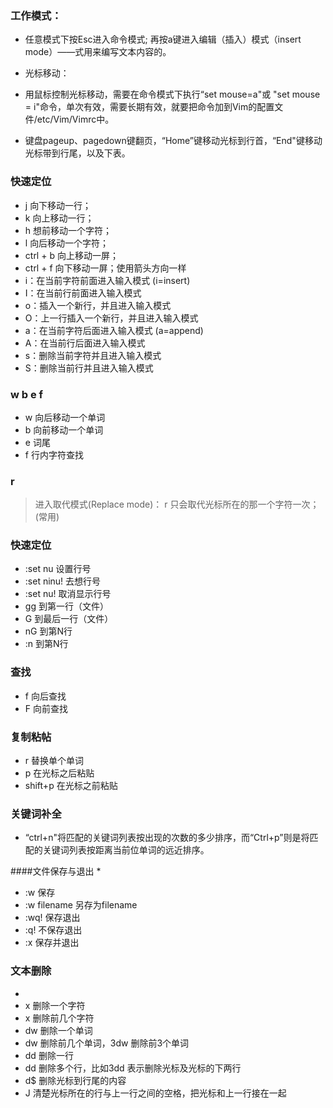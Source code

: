 ### 工作模式：
* 任意模式下按Esc进入命令模式;
再按a键进入编辑（插入）模式（insert mode）——式用来编写文本内容的。
* 光标移动：
* 用鼠标控制光标移动，需要在命令模式下执行“set mouse=a"或
"set mouse = i"命令，单次有效，需要长期有效，就要把命令加到Vim的配置文件/etc/Vim/Vimrc中。

* 键盘pageup、pagedown键翻页，“Home”键移动光标到行首，“End"键移动光标带到行尾，以及下表。

### 快速定位

* j             向下移动一行；
* k            向上移动一行；
* h            想前移动一个字符；
* l             向后移动一个字符；
* ctrl + b  向上移动一屏；
* ctrl + f   向下移动一屏；使用箭头方向一样
* i：在当前字符前面进入输入模式  (i=insert)
* I：在当前行前面进入输入模式
* o：插入一个新行，并且进入输入模式  
* O：上一行插入一个新行，并且进入输入模式
* a：在当前字符后面进入输入模式  (a=append)
* A：在当前行后面进入输入模式
* s：删除当前字符并且进入输入模式  
* S：删除当前行并且进入输入模式
###  w  b  e  f 
* w   向后移动一个单词
* b   向前移动一个单词
* e   词尾
* f    行内字符查找
### r
> 进入取代模式(Replace mode)：
r 只会取代光标所在的那一个字符一次；(常用)
### 快速定位
* :set nu              设置行号
* :set ninu!           去想行号
* :set nu!             取消显示行号
* gg                   到第一行（文件）
* G                    到最后一行（文件）
* nG                   到第N行
* :n                   到第N行

### 查找

* f                      向后查找
* F                      向前查找
 
### 复制粘帖
* r                     替换单个单词
* p                     在光标之后粘贴
* shift+p               在光标之前粘贴
### 关键词补全  
 
* “ctrl+n"将匹配的关键词列表按出现的次数的多少排序，而“Ctrl+p”则是将匹配的关键词列表按距离当前位单词的远近排序。

####文件保存与退出
* 
* :w                    保存
* :w   filename         另存为filename
* :wq!                  保存退出
* :q!                   不保存退出
* :x                    保存并退出

### 文本删除
* 
* x                    删除一个字符
* x                    删除前几个字符
* dw                   删除一个单词
* dw                   删除前几个单词，3dw  删除前3个单词
* dd                   删除一行
* dd                   删除多个行，比如3dd 表示删除光标及光标的下两行
* d$                   删除光标到行尾的内容
* J                    清楚光标所在的行与上一行之间的空格，把光标和上一行接在一起
















